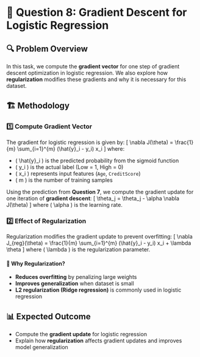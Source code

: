 # 📌 Question 8: Gradient Descent for Logistic Regression

## 🔍 Problem Overview
In this task, we compute the **gradient vector** for one step of gradient descent optimization in logistic regression. We also explore how **regularization** modifies these gradients and why it is necessary for this dataset.

## 🏗️ Methodology
### 1️⃣ Compute Gradient Vector
The gradient for logistic regression is given by:
\[
\nabla J(\theta) = \frac{1}{m} \sum_{i=1}^{m} (\hat{y}_i - y_i) x_i
\]
where:
- \( \hat{y}_i \) is the predicted probability from the sigmoid function
- \( y_i \) is the actual label (Low = 1, High = 0)
- \( x_i \) represents input features (`Age`, `CreditScore`)
- \( m \) is the number of training samples

Using the prediction from **Question 7**, we compute the gradient update for one iteration of **gradient descent**:
\[
\theta_j = \theta_j - \alpha \nabla J(\theta)
\]
where \( \alpha \) is the learning rate.

### 2️⃣ Effect of Regularization
Regularization modifies the gradient update to prevent overfitting:
\[
\nabla J_{reg}(\theta) = \frac{1}{m} \sum_{i=1}^{m} (\hat{y}_i - y_i) x_i + \lambda \theta
\]
where \( \lambda \) is the regularization parameter.

#### 🔹 Why Regularization?
- **Reduces overfitting** by penalizing large weights
- **Improves generalization** when dataset is small
- **L2 regularization (Ridge regression)** is commonly used in logistic regression

## 📊 Expected Outcome
- Compute the **gradient update** for logistic regression
- Explain how **regularization** affects gradient updates and improves model generalization
